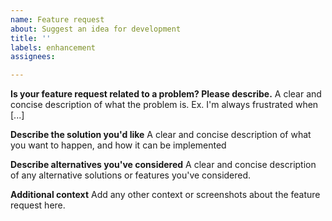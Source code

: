 ```yaml
---
name: Feature request
about: Suggest an idea for development
title: ''
labels: enhancement
assignees: 

---
```


**Is your feature request related to a problem? Please describe.**
A clear and concise description of what the problem is. Ex. I'm always frustrated when [...]

**Describe the solution you'd like**
A clear and concise description of what you want to happen, and how it can be implemented

**Describe alternatives you've considered**
A clear and concise description of any alternative solutions or features you've considered.

**Additional context**
Add any other context or screenshots about the feature request here.
